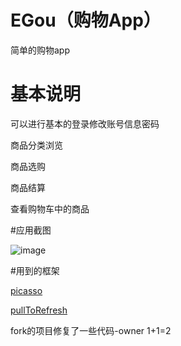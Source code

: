 ﻿# EGou（购物App）
简单的购物app
# 基本说明
可以进行基本的登录修改账号信息密码

商品分类浏览

商品选购

商品结算

查看购物车中的商品

#应用截图

![image](https://github.com/duweigang/EGou/blob/master/resource/yigou.gif)

#用到的框架

[picasso](https://github.com/square/picasso)

[pullToRefresh](https://github.com/MarkMjw/PullToRefresh)

fork的项目修复了一些代码-owner
1+1=2